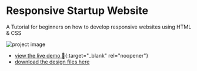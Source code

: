 # Responsive Startup Website

A Tutorial for beginners on how to develop responsive websites using HTML & CSS

![project image](https://dev-to-uploads.s3.amazonaws.com/uploads/articles/ybd2otx2xwopmx4ahkra.png)

- [view the live demo 🚀](https://html-landing-page-responsive.vercel.app/){:target="_blank" rel="noopener"}
- [download the design files here](https://www.figma.com/file/aYI6RcbYo81MKZHaIePsHw/Responsive-Startup-Website)

